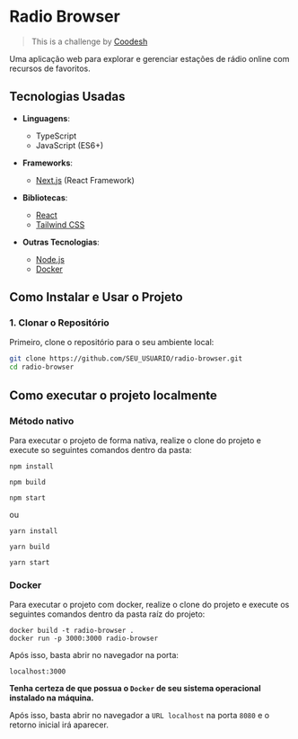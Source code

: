 # Radio Browser

>  This is a challenge by [Coodesh](https://coodesh.com/)

Uma aplicação web para explorar e gerenciar estações de rádio online com recursos de favoritos.

## Tecnologias Usadas

- **Linguagens**:
  - TypeScript
  - JavaScript (ES6+)
  
- **Frameworks**:
  - [Next.js](https://nextjs.org/) (React Framework)

- **Bibliotecas**:
  - [React](https://reactjs.org/)
  - [Tailwind CSS](https://tailwindcss.com/)

- **Outras Tecnologias**:
  - [Node.js](https://nodejs.org/)
  - [Docker](https://www.docker.com/)

## Como Instalar e Usar o Projeto

### 1. Clonar o Repositório

Primeiro, clone o repositório para o seu ambiente local:

```bash
git clone https://github.com/SEU_USUARIO/radio-browser.git
cd radio-browser
```

## Como executar o projeto localmente

### Método nativo

Para executar o projeto de forma nativa, realize o clone do projeto e execute so seguintes comandos dentro da pasta:
```
npm install 

npm build

npm start
```
ou

```
yarn install

yarn build

yarn start
```

### Docker

Para executar o projeto com docker, realize o clone do projeto e execute os seguintes comandos dentro da pasta raíz do projeto:
```
docker build -t radio-browser .
docker run -p 3000:3000 radio-browser
```

Após isso, basta abrir no navegador na porta:
````
localhost:3000
````

**Tenha certeza de que possua o `Docker` de seu sistema operacional instalado na máquina.**

Após isso, basta abrir no navegador a `URL localhost` na porta `8080` e o retorno inicial irá aparecer.